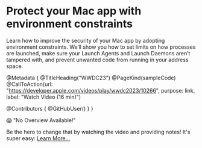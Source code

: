 # Protect your Mac app with environment constraints

Learn how to improve the security of your Mac app by adopting environment constraints. We’ll show you how to set limits on how processes are launched, make sure your Launch Agents and Launch Daemons aren’t tampered with, and prevent unwanted code from running in your address space.

@Metadata {
   @TitleHeading("WWDC23")
   @PageKind(sampleCode)
   @CallToAction(url: "https://developer.apple.com/videos/play/wwdc2023/10266", purpose: link, label: "Watch Video (16 min)")

   @Contributors {
      @GitHubUser(<replace this with your GitHub handle>)
   }
}

😱 "No Overview Available!"

Be the hero to change that by watching the video and providing notes! It's super easy:
 [Learn More…](https://wwdcnotes.com/documentation/wwdcnotes/contributing)
